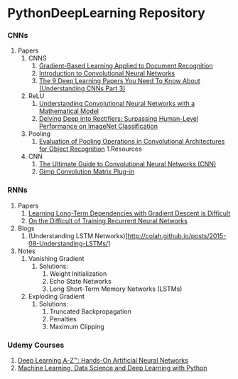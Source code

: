 # PythonDeepLearning Repository

### CNNs 
1. Papers 
	1. CNNS
        1. [Gradient-Based Learning Applied to Document Recognition](http://yann.lecun.com/exdb/publis/pdf/lecun-01a.pdf)
        2. [Introduction to Convolutional Neural Networks](https://www.semanticscholar.org/paper/Introduction-to-Convolutional-Neural-Networks-Wu/450ca19932fcef1ca6d0442cbf52fec38fb9d1e5)
        3. [The 9 Deep Learning Papers You Need To Know About (Understanding CNNs Part 3)](https://adeshpande3.github.io/adeshpande3.github.io/The-9-Deep-Learning-Papers-You-Need-To-Know-About.html)
    2. ReLU
        1. [Understanding Convolutional Neural Networks with a Mathematical Model](https://arxiv.org/pdf/1609.04112.pdf)
        2. [Delving Deep into Rectifiers: Surpassing Human-Level Performance on ImageNet Classification](https://arxiv.org/pdf/1502.01852.pdf)
    3. Pooling
        1. [Evaluation of Pooling Operations in Convolutional Architectures for Object Recognition](http://ais.uni-bonn.de/papers/icann2010_maxpool.pdf)
1.Resources
	1. CNN    
		1. [The Ultimate Guide to Convolutional Neural Networks (CNN)](https://www.superdatascience.com/blogs/the-ultimate-guide-to-convolutional-neural-networks-cnn)
		2. [Gimp Convolution Matrix Plug-in](https://docs.gimp.org/2.6/en/plug-in-convmatrix.html)
     
### RNNs
1. Papers
	1. [Learning Long-Term Dependencies with Gradient Descent is Difficult](http://ai.dinfo.unifi.it/paolo//ps/tnn-94-gradient.pdf)
	2. [On the Difficult of Training Recurrent Neural Networks](http://www.jmlr.org/proceedings/papers/v28/pascanu13.pdf)
2. Blogs
	1. (Understanding LSTM Networks)[http://colah.github.io/posts/2015-08-Understanding-LSTMs/]
3. Notes 
	1. Vanishing Gradient
		1. Solutions:
			1. Weight Initialization
			2. Echo State Networks
			3. Long Short-Term Memory Networks (LSTMs)
	2. Exploding Gradient 
		1. Solutions: 
			1. Truncated Backpropagation
			2. Penalties
			3. Maximum Clipping
    
### Udemy Courses
1. [Deep Learning A-Z™: Hands-On Artificial Neural Networks](https://www.udemy.com/course/deeplearning/)
2. [Machine Learning, Data Science and Deep Learning with Python](https://www.udemy.com/course/data-science-and-machine-learning-with-python-hands-on/)